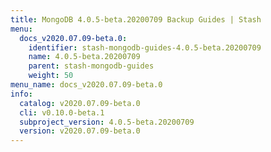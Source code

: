 ```yaml
---
title: MongoDB 4.0.5-beta.20200709 Backup Guides | Stash
menu:
  docs_v2020.07.09-beta.0:
    identifier: stash-mongodb-guides-4.0.5-beta.20200709
    name: 4.0.5-beta.20200709
    parent: stash-mongodb-guides
    weight: 50
menu_name: docs_v2020.07.09-beta.0
info:
  catalog: v2020.07.09-beta.0
  cli: v0.10.0-beta.1
  subproject_version: 4.0.5-beta.20200709
  version: v2020.07.09-beta.0
---
```


